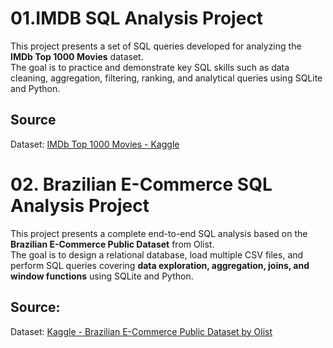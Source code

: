 # 01.IMDB SQL Analysis Project

This project presents a set of SQL queries developed for analyzing the **IMDb Top 1000 Movies** dataset.  
The goal is to practice and demonstrate key SQL skills such as data cleaning, aggregation, filtering, ranking, and analytical queries using SQLite and Python.

## Source
Dataset: [IMDb Top 1000 Movies - Kaggle](https://www.kaggle.com/datasets/ankushpanday1/imdb-top-1000-movies)


# 02. Brazilian E-Commerce SQL Analysis Project
This project presents a complete end-to-end SQL analysis based on the **Brazilian E-Commerce Public Dataset** from Olist.  
The goal is to design a relational database, load multiple CSV files, and perform SQL queries covering **data exploration, aggregation, joins, and window functions** using SQLite and Python.

## Source:
Dataset: [Kaggle - Brazilian E-Commerce Public Dataset by Olist](https://www.kaggle.com/datasets/olistbr/brazilian-ecommerce)

